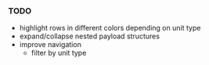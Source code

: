### TODO

- highlight rows in different colors depending on unit type
- expand/collapse nested payload structures
- improve navigation
  - filter by unit type
